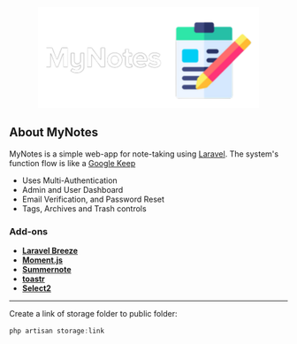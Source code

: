 <p align="center"><a href="https://laravel.com" target="_blank"><img src="https://github.com/xclvry21/MyNotes/blob/mybranch1/public/images/mynotes_logo-light.png" width="400" alt="MyNotes"></a></p>

## About MyNotes

MyNotes is a simple web-app for note-taking using [Laravel](https://laravel.com). The system's function flow is like a [Google Keep](https://www.google.com/keep/)

- Uses Multi-Authentication
- Admin and User Dashboard
- Email Verification, and Password Reset
- Tags, Archives and Trash controls


### Add-ons
- **[Laravel Breeze](https://laravel.com/docs/9.x/starter-kits#laravel-breeze)**
- **[Moment.js](https://momentjs.com)**
- **[Summernote](https://summernote.org)**
- **[toastr](https://github.com/CodeSeven/toastr)**
- **[Select2](https://select2.org)**

___

<p>Create a link of storage folder to public folder:</p>

```javascript
php artisan storage:link
```

